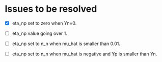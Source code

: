 # Issues to be resolved

- [x] eta_np set to zero when Yn=0.
- [ ] eta_np value going over 1. 
- [ ] eta_np set to n_n when mu_hat is smaller than 0.01.
- [ ] eta_np set to n_n when mu_hat is negative and Yp is smaller than Yn.

